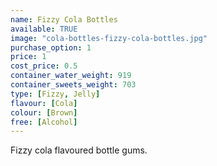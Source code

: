 ```yaml
---
name: Fizzy Cola Bottles
available: TRUE
image: "cola-bottles-fizzy-cola-bottles.jpg"
purchase_option: 1
price: 1
cost_price: 0.5
container_water_weight: 919
container_sweets_weight: 703
type: [Fizzy, Jelly]
flavour: [Cola]
colour: [Brown]
free: [Alcohol]
---
```

Fizzy cola flavoured bottle gums.